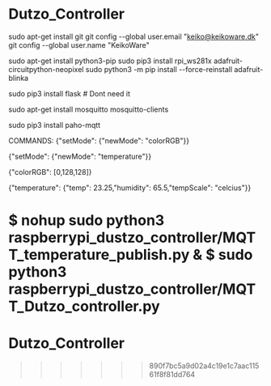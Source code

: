 # Dutzo_Controller

sudo apt-get install git
git config --global user.email "keiko@keikoware.dk"
git config --global user.name "KeikoWare"

sudo apt-get install python3-pip
sudo pip3 install rpi_ws281x adafruit-circuitpython-neopixel
sudo python3 -m pip install --force-reinstall adafruit-blinka

sudo pip3 install flask # Dont need it

sudo apt-get install mosquitto mosquitto-clients

sudo pip3 install paho-mqtt


COMMANDS:
{"setMode": {"newMode": "colorRGB"}}

{"setMode": {"newMode": "temperature"}}

{"colorRGB": [0,128,128]}

{"temperature": {"temp": 23.25,"humidity": 65.5,"tempScale": "celcius"}}



$ nohup sudo python3 raspberrypi_dustzo_controller/MQTT_temperature_publish.py &
$ sudo python3 raspberrypi_dustzo_controller/MQTT_Dutzo_controller.py
=======
# Dutzo_Controller
>>>>>>> 890f7bc5a9d02a4c19e1c7aac11561f8f81dd764
